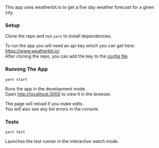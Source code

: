 This app uses weatherbit.io to get a five day weather forecast for a given city.

### Setup

Clone the repo and run `yarn` to install dependencies.

To run the app you will need an api key which you can get here: https://www.weatherbit.io/ <br />
After cloning the repo, you can add the key to the [config file](src/config.js)

### Running The App

`yarn start`

Runs the app in the development mode.<br />
Open [http://localhost:3000](http://localhost:3000) to view it in the browser.

The page will reload if you make edits.<br />
You will also see any lint errors in the console.

### Tests

`yarn test`

Launches the test runner in the interactive watch mode.


